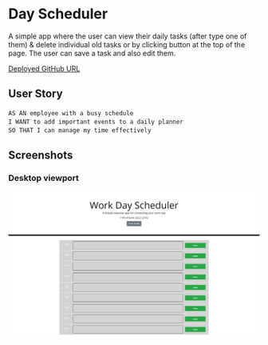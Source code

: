 # Day Scheduler

A simple app where the user can view their daily tasks (after type one of them) & delete individual old tasks or by clicking button at the top of the page. The user can save a task and also edit them.

[Deployed GitHub URL](https://katarzynajk.github.io/day-scheduler/)

## User Story

```md
AS AN employee with a busy schedule
I WANT to add important events to a daily planner
SO THAT I can manage my time effectively
```

## Screenshots

### <summary>Desktop viewport</summary>

![desktop-viewport](./assets/img/screencapture-127-0-0-1-5500-index-html-2022-06-11-22_02_51.png)
